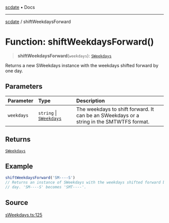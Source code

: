 [scdate](../README.md) • Docs

---

[scdate](../README.md) / shiftWeekdaysForward

# Function: shiftWeekdaysForward()

> **shiftWeekdaysForward**(`weekdays`): [`SWeekdays`](../classes/SWeekdays.md)

Returns a new SWeekdays instance with the weekdays shifted forward by one
day.

## Parameters

| Parameter  | Type                                               | Description                                                                                   |
| :--------- | :------------------------------------------------- | :-------------------------------------------------------------------------------------------- |
| `weekdays` | `string` \| [`SWeekdays`](../classes/SWeekdays.md) | The weekdays to shift forward. It can be an SWeekdays or a<br />string in the SMTWTFS format. |

## Returns

[`SWeekdays`](../classes/SWeekdays.md)

## Example

```ts
shiftWeekdaysForward('SM----S')
// Returns an instance of SWeekdays with the weekdays shifted forward by one
// day. 'SM----S' becomes 'SMT----'.
```

## Source

[sWeekdays.ts:125](https://github.com/ericvera/scdate/blob/98b214c4aab6f5cdb39bc8c115252b89b40ce8a7/src/sWeekdays.ts#L125)
